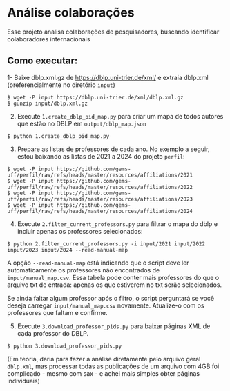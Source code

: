 # Análise colaborações

Esse projeto analisa colaborações de pesquisadores, buscando identificar colaboradores internacionais

## Como executar:

1- Baixe dblp.xml.gz de https://dblp.uni-trier.de/xml/ e extraia dblp.xml (preferencialmente no diretório `input`)

```
$ wget -P input https://dblp.uni-trier.de/xml/dblp.xml.gz
$ gunzip input/dblp.xml.gz
```

2. Execute `1.create_dblp_pid_map.py` para criar um mapa de todos autores que estão no DBLP em `output/dblp_map.json`

```
$ python 1.create_dblp_pid_map.py
```

3. Prepare as listas de professores de cada ano. No exemplo a seguir, estou baixando as listas de 2021 a 2024 do projeto `perfil`:

```
$ wget -P input https://github.com/gems-uff/perfil/raw/refs/heads/master/resources/affiliations/2021
$ wget -P input https://github.com/gems-uff/perfil/raw/refs/heads/master/resources/affiliations/2022
$ wget -P input https://github.com/gems-uff/perfil/raw/refs/heads/master/resources/affiliations/2023
$ wget -P input https://github.com/gems-uff/perfil/raw/refs/heads/master/resources/affiliations/2024
```

4. Execute `2.filter_current_professors.py` para filtrar o mapa do dblp e incluir apenas os professores selecionados:

```
$ python 2.filter_current_professors.py -i input/2021 input/2022 input/2023 input/2024 --read-manual-map
```

A opção `--read-manual-map` está indicando que o script deve ler automaticamente os professores não encontrados de `input/manual_map.csv`. Essa tabela pode conter mais professores do que o arquivo txt de entrada: apenas os que estiverem no txt serão selecionados.

Se ainda faltar algum professor após o filtro, o script perguntará se você deseja carregar `input/manual_map.csv` novamente. Atualize-o com os professores que faltam e confirme.

5. Execute `3.download_professor_pids.py` para baixar páginas XML de cada professor do DBLP.

```
$ python 3.download_professor_pids.py
```

(Em teoria, daria para fazer a análise diretamente pelo arquivo geral `dblp.xml`, mas processar todas as publicações de um arquivo com 4GB foi complicado - mesmo com sax - e achei mais simples obter páginas individuais)

